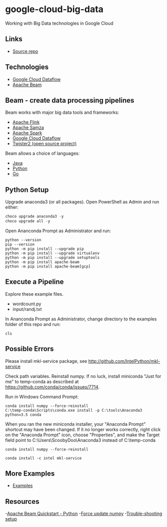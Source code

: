 # google-cloud-big-data
Working with Big Data technologies in Google Cloud

## Links

- [Source repo](https://github.com/denisecase/google-cloud-big-data)

## Technologies

- [Google Cloud Dataflow](https://cloud.google.com/dataflow)
- [Apache Beam](https://beam.apache.org/)


## Beam - create data processing pipelines

Beam works with major big data tools and frameworks:

- [Apache Flink](https://flink.apache.org/)
- [Apache Samza](https://samza.apache.org/)
- [Apache Spark](https://spark.apache.org/)
- [Google Cloud Dataflow](https://cloud.google.com/dataflow/)
- [Twister2 (open source project)](https://twister2.org/)

Beam allows a choice of languages:

- [Java](https://beam.apache.org/get-started/quickstart-java/)
- [Python](https://beam.apache.org/get-started/quickstart-py/)
- [Go](https://beam.apache.org/get-started/quickstart-go/)

## Python Setup

Upgrade anaconda3 (or all packages). Open PowerShell as Admin and run either:

```Powershell
choco upgrade anaconda3 -y
choco upgrade all -y
```

Open Ananconda Prompt as Administrator and run:

```Anaconda
python --version
pip --version
python -m pip install --upgrade pip
python -m pip install --upgrade virtualenv
python -m pip install --upgrade setuptools
python -m pip install apache-beam
python -m pip install apache-beam[gcp]
```

## Execute a Pipeline

Explore these example files. 

- wordcount.py
- input/randj.txt

In Ananconda Prompt as Administrator, 
change directory to the examples folder of this repo and run:

```Anaconda
cls
```

## Possible Errors

Please install mkl-service package, see http://github.com/IntelPython/mkl-service

Check path variables. Reinstall numpy. 
If no luck, install miniconda "Just for me" to temp-conda as described at 
<https://github.com/conda/conda/issues/7714>. 

Run in Windows Command Prompt:

```Windows
conda install numpy --force-reinstall
C:\temp-conda\Scripts\conda.exe install -p C:\tools\Anaconda3 python=3.5 conda
```

When you ran the new miniconda installer, your "Anaconda Prompt" shortcut may have been changed. If it no longer works correctly, right click on the "Anaconda Prompt" icon, choose "Properties", and make the Target field point to C:\Users\ScoobyDoo\Anaconda3 instead of C:\temp-conda


```Anaconda
conda install numpy --force-reinstall

conda install -c intel mkl-service
```

## More Examples

- [Examples](https://github.com/apache/beam/tree/master/sdks/python/apache_beam/examples)

## Resources

-[Apache Beam Quickstart - Python](https://beam.apache.org/get-started/quickstart-py/)
-[Force update numpy](https://stackoverflow.com/questions/52792692/anaconda-python-how-to-reinstall-numpy/55363764)
-[Trouble-shooting setup](https://github.com/conda/conda/issues/7714)